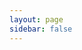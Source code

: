 ```yaml
---
layout: page
sidebar: false
---
```


<script setup>
import { ruSidebar } from './sidebar';
</script>

<Home :sidebar="ruSidebar" title="Центр документации RustFS" />